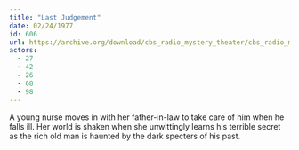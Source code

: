 ```yaml
---
title: "Last Judgement"
date: 02/24/1977
id: 606
url: https://archive.org/download/cbs_radio_mystery_theater/cbs_radio_mystery_theater-0601-0650.zip/cbs_radio_mystery_theater-0601-0650%2Fcbsrmt_0606_last_judgement.mp3
actors:
  - 27
  - 42
  - 26
  - 68
  - 98
---
```

A young nurse moves in with her father-in-law to take care of him when he falls ill. Her world is shaken when she unwittingly learns his terrible secret as the rich old man is haunted by the dark specters of his past.